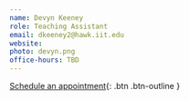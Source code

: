 ```yaml
---
name: Devyn Keeney
role: Teaching Assistant
email: dkeeney2@hawk.iit.edu 
website: 
photo: devyn.png
office-hours: TBD
---
```


[Schedule an appointment](#mailto:dkeeney2@hawk.iit.edu){: .btn .btn-outline }

